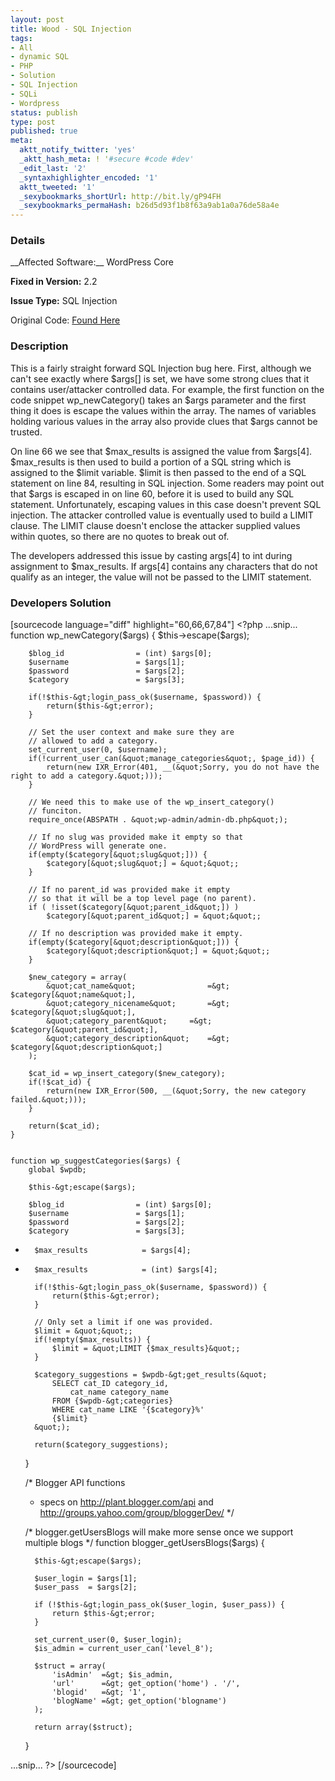 ```yaml
---
layout: post
title: Wood - SQL Injection
tags:
- All
- dynamic SQL
- PHP
- Solution
- SQL Injection
- SQLi
- Wordpress
status: publish
type: post
published: true
meta:
  aktt_notify_twitter: 'yes'
  _aktt_hash_meta: ! '#secure #code #dev'
  _edit_last: '2'
  _syntaxhighlighter_encoded: '1'
  aktt_tweeted: '1'
  _sexybookmarks_shortUrl: http://bit.ly/gP94FH
  _sexybookmarks_permaHash: b26d5d93f1b8f63a9ab1a0a76de58a4e
---
```

<h3>Details</h3>
__Affected Software:__ WordPress Core

__Fixed in Version:__  2.2

__Issue Type:__ SQL Injection

Original Code: <a title="Wood" href="http://spotthevuln.com/2011/01/wood-2/" target="_blank">Found    Here</a>
<h3>Description</h3>
This is a fairly straight forward SQL Injection bug here. First, although we can't see exactly where $args[] is set, we have some strong clues that it contains user/attacker controlled data. For example, the first function on the code snippet wp_newCategory() takes an $args parameter and the first thing it does is escape the values within the array. The names of variables holding various values in the array also provide clues that $args cannot be trusted.

On line 66 we see that $max_results is assigned the value from $args[4]. $max_results is then used to build a portion of a SQL string which is assigned to the $limit variable. $limit is then passed to the end of a SQL statement on line 84, resulting in SQL injection. Some readers may point out that $args is escaped in on line 60, before it is used to build any SQL statement. Unfortunately, escaping values in this case doesn't prevent SQL injection. The attacker controlled value is eventually used to build a LIMIT clause. The LIMIT clause doesn't enclose the attacker supplied values within quotes, so there are no quotes to break out of.

The developers addressed this issue by casting args[4] to int during assignment to $max_results. If args[4] contains any characters that do not qualify as an integer, the value will not be passed to the LIMIT statement.


<h3>Developers Solution</h3>
[sourcecode language="diff" highlight="60,66,67,84"]
&lt;?php
...snip...
	function wp_newCategory($args) {
		$this-&gt;escape($args);

		$blog_id				= (int) $args[0];
		$username				= $args[1];
		$password				= $args[2];
		$category				= $args[3];

		if(!$this-&gt;login_pass_ok($username, $password)) {
			return($this-&gt;error);
		}

		// Set the user context and make sure they are
		// allowed to add a category.
		set_current_user(0, $username);
		if(!current_user_can(&quot;manage_categories&quot;, $page_id)) {
			return(new IXR_Error(401, __(&quot;Sorry, you do not have the right to add a category.&quot;)));
		}

		// We need this to make use of the wp_insert_category()
		// funciton.
		require_once(ABSPATH . &quot;wp-admin/admin-db.php&quot;);

		// If no slug was provided make it empty so that
		// WordPress will generate one.
		if(empty($category[&quot;slug&quot;])) {
			$category[&quot;slug&quot;] = &quot;&quot;;
		}

		// If no parent_id was provided make it empty
		// so that it will be a top level page (no parent).
		if ( !isset($category[&quot;parent_id&quot;]) )
			$category[&quot;parent_id&quot;] = &quot;&quot;;

		// If no description was provided make it empty.
		if(empty($category[&quot;description&quot;])) {
			$category[&quot;description&quot;] = &quot;&quot;;
		}

		$new_category = array(
			&quot;cat_name&quot;				=&gt; $category[&quot;name&quot;],
			&quot;category_nicename&quot;		=&gt; $category[&quot;slug&quot;],
			&quot;category_parent&quot;		=&gt; $category[&quot;parent_id&quot;],
			&quot;category_description&quot;	=&gt; $category[&quot;description&quot;]
		);

		$cat_id = wp_insert_category($new_category);
		if(!$cat_id) {
			return(new IXR_Error(500, __(&quot;Sorry, the new category failed.&quot;)));
		}

		return($cat_id);
	}


	function wp_suggestCategories($args) {
		global $wpdb;

		$this-&gt;escape($args);

		$blog_id				= (int) $args[0];
		$username				= $args[1];
		$password				= $args[2];
		$category				= $args[3];
-		$max_results			= $args[4];
+		$max_results            = (int) $args[4];

		if(!$this-&gt;login_pass_ok($username, $password)) {
			return($this-&gt;error);
		}

		// Only set a limit if one was provided.
		$limit = &quot;&quot;;
		if(!empty($max_results)) {
			$limit = &quot;LIMIT {$max_results}&quot;;
		}

		$category_suggestions = $wpdb-&gt;get_results(&quot;
			SELECT cat_ID category_id,
				cat_name category_name
			FROM {$wpdb-&gt;categories}
			WHERE cat_name LIKE '{$category}%'
			{$limit}
		&quot;);

		return($category_suggestions);
	}


	/* Blogger API functions
	 * specs on http://plant.blogger.com/api and http://groups.yahoo.com/group/bloggerDev/
	 */


	/* blogger.getUsersBlogs will make more sense once we support multiple blogs */
	function blogger_getUsersBlogs($args) {

		$this-&gt;escape($args);

		$user_login = $args[1];
		$user_pass  = $args[2];

		if (!$this-&gt;login_pass_ok($user_login, $user_pass)) {
			return $this-&gt;error;
		}

		set_current_user(0, $user_login);
		$is_admin = current_user_can('level_8');

		$struct = array(
			'isAdmin'  =&gt; $is_admin,
			'url'      =&gt; get_option('home') . '/',
			'blogid'   =&gt; '1',
			'blogName' =&gt; get_option('blogname')
		);

		return array($struct);
	}

...snip...
?&gt;
[/sourcecode]
